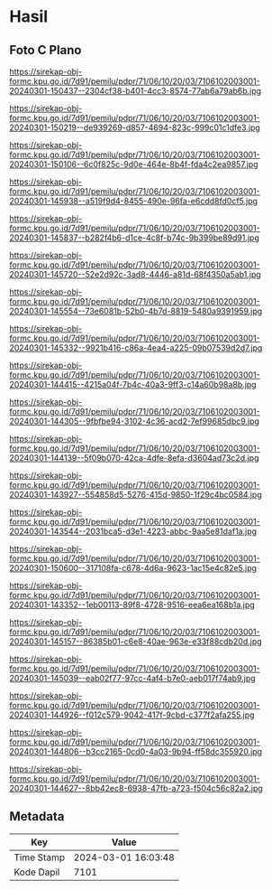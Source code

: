 # Hasil

## Foto C Plano

https://sirekap-obj-formc.kpu.go.id/7d91/pemilu/pdpr/71/06/10/20/03/7106102003001-20240301-150437--2304cf38-b401-4cc3-8574-77ab6a79ab6b.jpg

https://sirekap-obj-formc.kpu.go.id/7d91/pemilu/pdpr/71/06/10/20/03/7106102003001-20240301-150219--de939269-d857-4694-823c-999c01c1dfe3.jpg

https://sirekap-obj-formc.kpu.go.id/7d91/pemilu/pdpr/71/06/10/20/03/7106102003001-20240301-150106--6c0f825c-9d0e-464e-8b4f-fda4c2ea9857.jpg

https://sirekap-obj-formc.kpu.go.id/7d91/pemilu/pdpr/71/06/10/20/03/7106102003001-20240301-145938--a519f9d4-8455-490e-96fa-e6cdd8fd0cf5.jpg

https://sirekap-obj-formc.kpu.go.id/7d91/pemilu/pdpr/71/06/10/20/03/7106102003001-20240301-145837--b282f4b6-d1ce-4c8f-b74c-9b399be89d91.jpg

https://sirekap-obj-formc.kpu.go.id/7d91/pemilu/pdpr/71/06/10/20/03/7106102003001-20240301-145720--52e2d92c-3ad8-4446-a81d-68f4350a5ab1.jpg

https://sirekap-obj-formc.kpu.go.id/7d91/pemilu/pdpr/71/06/10/20/03/7106102003001-20240301-145554--73e6081b-52b0-4b7d-8819-5480a9391959.jpg

https://sirekap-obj-formc.kpu.go.id/7d91/pemilu/pdpr/71/06/10/20/03/7106102003001-20240301-145332--9921b416-c86a-4ea4-a225-09b07539d2d7.jpg

https://sirekap-obj-formc.kpu.go.id/7d91/pemilu/pdpr/71/06/10/20/03/7106102003001-20240301-144415--4215a04f-7b4c-40a3-9ff3-c14a60b98a8b.jpg

https://sirekap-obj-formc.kpu.go.id/7d91/pemilu/pdpr/71/06/10/20/03/7106102003001-20240301-144305--9fbfbe94-3102-4c36-acd2-7ef99685dbc9.jpg

https://sirekap-obj-formc.kpu.go.id/7d91/pemilu/pdpr/71/06/10/20/03/7106102003001-20240301-144139--5f09b070-42ca-4dfe-8efa-d3604ad73c2d.jpg

https://sirekap-obj-formc.kpu.go.id/7d91/pemilu/pdpr/71/06/10/20/03/7106102003001-20240301-143927--554858d5-5276-415d-9850-1f29c4bc0584.jpg

https://sirekap-obj-formc.kpu.go.id/7d91/pemilu/pdpr/71/06/10/20/03/7106102003001-20240301-143544--2031bca5-d3e1-4223-abbc-9aa5e81daf1a.jpg

https://sirekap-obj-formc.kpu.go.id/7d91/pemilu/pdpr/71/06/10/20/03/7106102003001-20240301-150600--317108fa-c678-4d6a-9623-1ac15e4c82e5.jpg

https://sirekap-obj-formc.kpu.go.id/7d91/pemilu/pdpr/71/06/10/20/03/7106102003001-20240301-143352--1eb00113-89f8-4728-9516-eea6ea168b1a.jpg

https://sirekap-obj-formc.kpu.go.id/7d91/pemilu/pdpr/71/06/10/20/03/7106102003001-20240301-145157--86385b01-c6e8-40ae-963e-e33f88cdb20d.jpg

https://sirekap-obj-formc.kpu.go.id/7d91/pemilu/pdpr/71/06/10/20/03/7106102003001-20240301-145039--eab02f77-97cc-4af4-b7e0-aeb017f74ab9.jpg

https://sirekap-obj-formc.kpu.go.id/7d91/pemilu/pdpr/71/06/10/20/03/7106102003001-20240301-144926--f012c579-9042-417f-9cbd-c377f2afa255.jpg

https://sirekap-obj-formc.kpu.go.id/7d91/pemilu/pdpr/71/06/10/20/03/7106102003001-20240301-144806--b3cc2165-0cd0-4a03-9b94-ff58dc355920.jpg

https://sirekap-obj-formc.kpu.go.id/7d91/pemilu/pdpr/71/06/10/20/03/7106102003001-20240301-144627--8bb42ec8-6938-47fb-a723-f504c56c82a2.jpg


## Metadata

| Key        | Value               |
| ---------- | ------------------- |
| Time Stamp | 2024-03-01 16:03:48 |
| Kode Dapil | 7101                |



